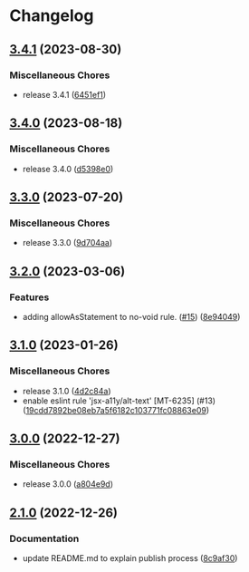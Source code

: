 # Changelog

## [3.4.1](https://github.com/MobieTrain/eslint-config/compare/v3.4.0...v3.4.1) (2023-08-30)


### Miscellaneous Chores

* release 3.4.1 ([6451ef1](https://github.com/MobieTrain/eslint-config/commit/6451ef18a902c71480a8b93580ebc92678bd1d2e))

## [3.4.0](https://github.com/MobieTrain/eslint-config/compare/v3.3.0...v3.4.0) (2023-08-18)


### Miscellaneous Chores

* release 3.4.0 ([d5398e0](https://github.com/MobieTrain/eslint-config/commit/d5398e04dfff628c916c839807c6aaf4899847a9))

## [3.3.0](https://github.com/MobieTrain/eslint-config/compare/v3.2.0...v3.3.0) (2023-07-20)


### Miscellaneous Chores

* release 3.3.0 ([9d704aa](https://github.com/MobieTrain/eslint-config/commit/9d704aa2a51086c8328d369ca8799922adb9d2ce))

## [3.2.0](https://github.com/MobieTrain/eslint-config/compare/v3.1.0...v3.2.0) (2023-03-06)


### Features

* adding allowAsStatement to no-void rule. ([#15](https://github.com/MobieTrain/eslint-config/issues/15)) ([8e94049](https://github.com/MobieTrain/eslint-config/commit/8e940497c376f7fe1fdabf40a65b3812b8a38929))

## [3.1.0](https://github.com/MobieTrain/eslint-config/compare/v3.0.0...v3.1.0) (2023-01-26)


### Miscellaneous Chores

* release 3.1.0 ([4d2c84a](https://github.com/MobieTrain/eslint-config/commit/4d2c84ac40f0f629b6be93e4b4397a0cdbbf36a9))
* enable eslint rule 'jsx-a11y/alt-text' [MT-6235] (#13) ([19cdd7892be08eb7a5f6182c103771fc08863e09](https://github.com/MobieTrain/eslint-config/commit/19cdd7892be08eb7a5f6182c103771fc08863e09))

## [3.0.0](https://github.com/MobieTrain/eslint-config/compare/v2.1.0...v3.0.0) (2022-12-27)


### Miscellaneous Chores

* release 3.0.0 ([a804e9d](https://github.com/MobieTrain/eslint-config/commit/a804e9d90b77259a8bf705cb6e12cea52b9aea80))

## [2.1.0](https://github.com/MobieTrain/eslint-config/compare/v2.0.0...v2.1.0) (2022-12-26)


### Documentation

* update README.md to explain publish process ([8c9af30](https://github.com/MobieTrain/eslint-config/commit/8c9af30f1ec55485e4428e835803affb9a4c49d4))
